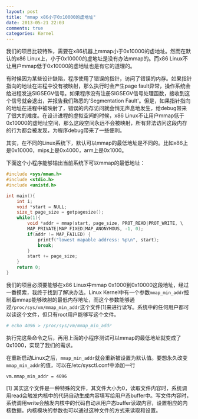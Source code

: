 ```yaml
---
layout: post
title: "mmap x86小于0x10000的虚地址"
date: 2013-05-21 22:03
comments: true
categories: Kernel
---
```

我们的项目比较特殊，需要在x86机器上mmap小于0x10000的虚地址。然而在默认的x86 Linux上，小于0x10000的虚地址是没有办法mmap的。而x86 Linux不让用户mmap低于0x10000的虚地址也是有它的道理的。

有时候因为某些设计缺陷，程序使用了错误的指针，访问了错误的内存。如果指针指向的地址在进程中没有被映射，那么执行时会产生page fault异常，操作系统会给进程发送SIGSEGV信号。如果程序没有注册SIGSEGV信号处理函数，接收到这个信号就会退出，并报告我们熟悉的'Segmentation Fault'。但是，如果指针指向的地址在进程中被映射了，错误的内存访问就会悄无声息地发生，给debug带来了很大的难度。在设计进程的虚拟空间的时候，x86 Linux不让用户mmap低于0x10000的虚地址空间，那么这段空间永远不会被映射，所有非法访问这段内存的行为都会被发现，为程序debug带来了一些便利。

其实，在不同的Linux系统下，默认可以mmap的最低地址是不同的。比如x86上是0x10000，mips上是0x4000，arm上是0x1000。

下面这个小程序能够输出当前系统下可以mmap的最低地址：
```c mmap.c
#include <sys/mman.h>
#include <stdio.h>
#include <unistd.h>

int main(){
    int i;
    void *start = NULL;
    size_t page_size = getpagesize();
	while(1){
		void *addr = mmap(start, page_size, PROT_READ|PROT_WRITE, \
		MAP_PRIVATE|MAP_FIXED|MAP_ANONYMOUS, -1, 0);
		if(addr != MAP_FAILED) {
			printf("lowest mapable address: %p\n", start);
			break;
		}
        start += page_size;
	}
	return 0;
}
```

我们的项目必须要能够在x86 Linux中mmap 0x1000到0x10000这段地址，经过一番摸索，我终于找到了解决办法。Linux Kernel中有一个参数`mmap_min_addr`控制着mmap能够映射的最低内存地址，而这个参数能够通过`/proc/sys/vm/mmap_min_addr`这个文件[1]来进行读写。系统中的任何用户都可以读这个文件，但只有root用户能够写这个文件。
```bash
# echo 4096 > /proc/sys/vm/mmap_min_addr
```
执行完这条命令之后，再用上面的小程序测试可以mmap的最低地址就变成了0x1000，实现了我们的需求。

在重新启动Linux之后，`mmap_min_addr`就会重新被设置为默认值。要想永久改变`mmap_min_addr`的值，可以在/etc/sysctl.conf中添加一行
```
vm.mmap_min_addr = 4096
```

[1] 其实这个文件是一种特殊的文件，其文件大小为0，读取文件内容时，系统调用read会触发内核中的代码自动生成内容填写给用户态buffer中。写文件内容时，系统调用write会触发内核中的代码自动从用户态buffer读取内容，设置相应的内核数据。内核模块的参数也可以通过这种文件的方式来读取和设置。